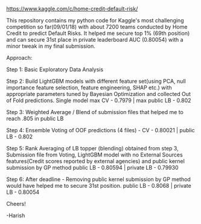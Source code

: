 https://www.kaggle.com/c/home-credit-default-risk/

This repository contains my python code for Kaggle's most challenging competition so far(09/01/18) with about 7200 teams conducted by Home Credit to predict Default Risks. It helped me secure top 1% (69th position)  and can secure 31st place in private leaderboard AUC (0.80054) with a minor tweak in my final submission.

Approach:

Step 1: Basic Exploratory Data Analysis

Step 2: Build LightGBM models with different feature set(using PCA, null importance feature selection, feature engineering, 
        SHAP etc.) with appropriate parameters tuned by Bayesian Optimization and collected Out of Fold predictions.
        Single model max CV - 0.7979 | max public LB - 0.802
        
Step 3: Weighted Average / Blend of submission files that helped me to reach .805 in public LB

Step 4: Ensemble Voting of OOF predictions (4 files) - CV - 0.80021 | public LB - 0.802

Step 5: Rank Averaging of LB topper (blending) obtained from step 3, Submission file from Voting, LightGBM model with no               External Sources features(Credit scores reported by external agencies) and public kernel submission by GP method
        public LB - 0.80594 | private LB - 0.79930
        
Step 6: After deadline - Removing public kernel submission by GP method would have helped me to secure 31st position.
        public LB - 0.8068 | private LB - 0.80054
        
        
Cheers!

-Harish
